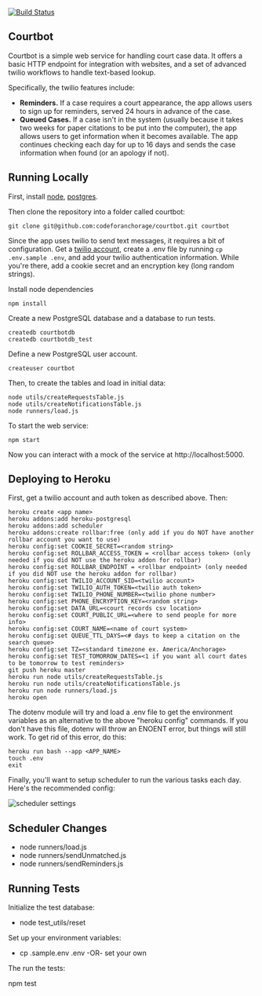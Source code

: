[![Build Status](https://travis-ci.org/codeforanchorage/courtbot.svg?branch=master)](https://travis-ci.org/codeforanchorage/courtbot)
## Courtbot
Courtbot is a simple web service for handling court case data. It offers a basic HTTP endpoint for integration with websites, and a set of advanced twilio workflows to handle text-based lookup.

Specifically, the twilio features include:

- **Reminders.** If a case requires a court appearance, the app allows users to sign up for reminders, served 24 hours in advance of the case.
- **Queued Cases.** If a case isn't in the system (usually because it takes two weeks for paper citations to be put into the computer), the app allows users to get information when it becomes available. The app continues checking each day for up to 16 days and sends the case information when found (or an apology if not).

## Running Locally

First, install [node](https://github.com/codeforamerica/howto/blob/master/Node.js.md), [postgres](https://github.com/codeforamerica/howto/blob/master/PostgreSQL.md).

Then clone the repository into a folder called courtbot:

```console
git clone git@github.com:codeforanchorage/courtbot.git courtbot
```

Since the app uses twilio to send text messages, it requires a bit of configuration. Get a [twilio account](http://www.twilio.com/), create a .env file by running `cp .env.sample .env`, and add your twilio authentication information. While you're there, add a cookie secret and an encryption key (long random strings).

Install node dependencies

```console
npm install
```

Create a new PostgreSQL database and a database to run tests.

```
createdb courtbotdb
createdb courtbotdb_test
```

Define a new PostgreSQL user account.

```
createuser courtbot
```

Then, to create the tables and load in initial data:

```console
node utils/createRequestsTable.js
node utils/createNotificationsTable.js
node runners/load.js
```

To start the web service:

```console
npm start
```

Now you can interact with a mock of the service at http://localhost:5000.

## Deploying to Heroku

First, get a twilio account and auth token as described above. Then:

```console
heroku create <app name>
heroku addons:add heroku-postgresql
heroku addons:add scheduler
heroku addons:create rollbar:free (only add if you do NOT have another rollbar account you want to use)
heroku config:set COOKIE_SECRET=<random string>
heroku config:set ROLLBAR_ACCESS_TOKEN = <rollbar access token> (only needed if you did NOT use the heroku addon for rollbar)
heroku config:set ROLLBAR_ENDPOINT = <rollbar endpoint> (only needed if you did NOT use the heroku addon for rollbar)
heroku config:set TWILIO_ACCOUNT_SID=<twilio account>
heroku config:set TWILIO_AUTH_TOKEN=<twilio auth token>
heroku config:set TWILIO_PHONE_NUMBER=<twilio phone number>
heroku config:set PHONE_ENCRYPTION_KEY=<random string>
heroku config:set DATA_URL=<court records csv location>
heroku config:set COURT_PUBLIC_URL=<where to send people for more info>
heroku config:set COURT_NAME=<name of court system>
heroku config:set QUEUE_TTL_DAYS=<# days to keep a citation on the search queue>
heroku config:set TZ=<standard timezone ex. America/Anchorage>
heroku config:set TEST_TOMORROW_DATES=<1 if you want all court dates to be tomorrow to test reminders>
git push heroku master
heroku run node utils/createRequestsTable.js
heroku run node utils/createNotificationsTable.js
heroku run node runners/load.js
heroku open
```

The dotenv module will try and load a .env file to get the environment variables as an alternative to the above "heroku config" commands.
If you don't have this file, dotenv will throw an ENOENT error, but things will still work. To get rid of this error, do this:
```
heroku run bash --app <APP_NAME>
touch .env
exit
```


Finally, you'll want to setup scheduler to run the various tasks each day. Here's the recommended config:

![scheduler settings](https://cloud.githubusercontent.com/assets/1435836/4785655/2893dd9a-5d83-11e4-9618-d743bee27d2f.png)

## Scheduler Changes
* node runners/load.js
* node runners/sendUnmatched.js
* node runners/sendReminders.js

## Running Tests

Initialize the test database:

* node test_utils/reset

Set up your environment variables:

* cp .sample.env .env
-OR- set your own

The run the tests:

npm test

